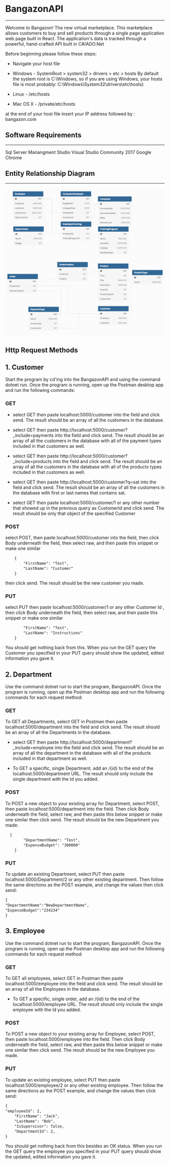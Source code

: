 # BangazonAPI
---
Welcome to Bangazon! The new virtual marketplace. This marketplace allows customers to buy and sell products through a single page application web page built in React. The application's data is tracked through a powerful, hand-crafted API built in C#/ADO.Net

Before beginning please follow these steps:
- Navigate your host file 

- Windows - SystemRoot > system32 > drivers > etc > hosts
By default the system root is C:\Windows, so if you are using Windows, your hosts file is most probably: C:\Windows\System32\drivers\etc\hosts)
- Linux - /etc/hosts
- Mac OS X - /private/etc/hosts

at the end of your host file insert your IP address followed by : bangazon.com

## Software Requirements
---
Sql Server Manangment Studio 
Visual Studio Community 2017 
Google Chrome

## Entity Relationship Diagram
---
![alt text](ERD.png "ERD")



## Http Request Methods
## 1. Customer
Start the program by cd'ing into the BangazonAPI and using the command dotnet run. Once the program is running, open up the Postman desktop app and run the following commands:
### GET
- select GET then paste localhost:5000/customer into the field and click send. The result should be an array of all the customers in the database.

- select GET then paste http://localhost:5000/customer?_include=payments into the field and click send. The result should be an array of all the customers in the database with all of the payment types included in that customers as well.

- select GET then paste http://localhost:5000/customer?_include=products into the field and click send. The result should be an array of all the customers in the database with all of the products types included in that customers as well.

- select GET then paste http://localhost:5000/customer?q=sat into the field and click send. The result should be an array of all the customers in the database with first or last names that contains sat.

- select GET then paste localhost:5000/customer/1 or any other number that showed up in the previous query as CustomerId and click send. The result should be only that object of the specified Customer

### POST
select POST, then paste localhost:5000/customer into the field, then click Body underneath the field, then select raw, and then paste this snippet or make one similar
``` 
	{
        "FirstName": "Test",
        "LastName": "Customer"
    } 
```
then click send. The result should be the new customer you made.

### PUT
select PUT then paste localhost:5000/customer/1 or any other Customer Id , then click Body underneath the field, then select raw, and then paste this snippet or make one similar
``` {
        "FirstName": "Test",
        "LastName": "Instructions"
    } 
```
You should get nothing back from this. When you run the GET query the Customer you specified in your PUT query should show the updated, edited information you gave it.

## 2. Department
Use the command dotnet run to start the program, BangazonAPI. Once the program is running, open up the Postman desktop app and run the following commands for each request method:

### GET
To GET all Departments, select GET in Postman then paste localhost:5000/department into the field and click send. The result should be an array of all the Departments in the database.

- select GET then paste http://localhost:5000/department?_include=employee into the field and click send. The result should be an array of all the department in the database with all of the products included in that department as well.

- To GET a specific, single Department, add an /{id} to the end of the localhost:5000/department URL. The result should only include the single department with the Id you added.

### POST
To POST a new object to your existing array for Department, select POST, then paste localhost:5000/department into the field. Then click Body underneath the field, select raw, and then paste this below snippet or make one similar then click send. The result should be the new Department you made:
```
  {
        "DepartmentName": "Test",
        "ExpenseBudget": "300000"
    }
```

### PUT
To update an existing Department, select PUT then paste localhost:5000/Department/2 or any other existing department. Then follow the same directions as the POST example, and change the values then click send:
```
{
"DepartmentName":"NewDepartmentName",
"ExpenseBudget":"234234"
}
```
## 3. Employee
Use the command dotnet run to start the program, BangazonAPI. Once the program is running, open up the Postman desktop app and run the following commands for each request method:

### GET
To GET all employees, select GET in Postman then paste localhost:5000/employee into the field and click send. The result should be an array of all the Employees in the database.

- To GET a specific, single order, add an /{id} to the end of the localhost:5000/employee URL. The result should only include the single employee with the Id you added.

### POST
To POST a new object to your existing array for Employee, select POST, then paste localhost:5000/employee into the field. Then click Body underneath the field, select raw, and then paste this below snippet or make one similar then click send. The result should be the new Employee you made.

### PUT
To update an existing employee, select PUT then paste localhost:5000/employee/2 or any other existing employee. Then follow the same directions as the POST example, and change the values then click send:
```
{
"employeeId": 2,
    "FirstName": "Jack",
    "LastName": "Bob",
    "IsSupervisor": false,
    "DepartmentId": 2,
}
```
You should get nothing back from this besides an OK status. When you run the GET query the employee you specified in your PUT query should show the updated, edited information you gave it.
